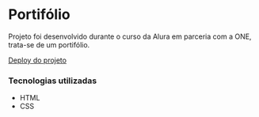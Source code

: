 # Portifólio

Projeto foi desenvolvido durante o curso da Alura em parceria com a ONE, trata-se de um portifólio.

[Deploy do projeto](https://portfolio-modelo-pink.vercel.app/about.html)

### Tecnologias utilizadas

-   HTML
-   CSS

